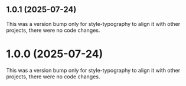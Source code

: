 ## 1.0.1 (2025-07-24)

This was a version bump only for style-typography to align it with other projects, there were no code changes.

# 1.0.0 (2025-07-24)

This was a version bump only for style-typography to align it with other projects, there were no code changes.
